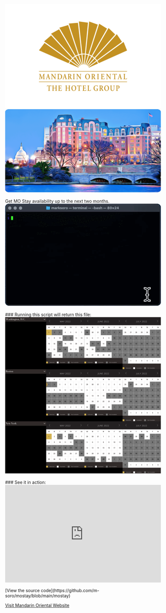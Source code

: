 <div class="anim center"><img src="https://raw.githubusercontent.com/m-soro/mostay/main/files/logo4.png" alt="logo"></div>

<div class="anim"><img src="https://raw.githubusercontent.com/m-soro/mostay/main/files/mo_art.png" alt="mowas"></div>

<br>
Get MO Stay availability up to the next two months.

<div class="anim"><img src="https://raw.githubusercontent.com/m-soro/mostay/main/files/demo.gif" alt="demo"></div>

<br>
### Running this script will return this file:

<div class="anim"><img src="https://raw.githubusercontent.com/m-soro/mostay/main/files/mo_stay.png" alt="result"></div>

<br>
### See it in action:

<div class="anim">
<div style="padding:62.5% 0 0 0;position:relative;"><iframe src="https://player.vimeo.com/video/705228345?h=4c726b0299&amp;badge=0&amp;autopause=0&amp;player_id=0&amp;app_id=58479" frameborder="0" allow="autoplay; fullscreen; picture-in-picture" allowfullscreen style="position:absolute;top:0;left:0;width:100%;height:100%;" title="Demo"></iframe></div>
</div>

<script src="https://player.vimeo.com/api/player.js"></script>

<br>
[View the source code](https://github.com/m-soro/mostay/blob/main/mostay)

[Visit Mandarin Oriental Website](https://www.mandarinoriental.com/)

